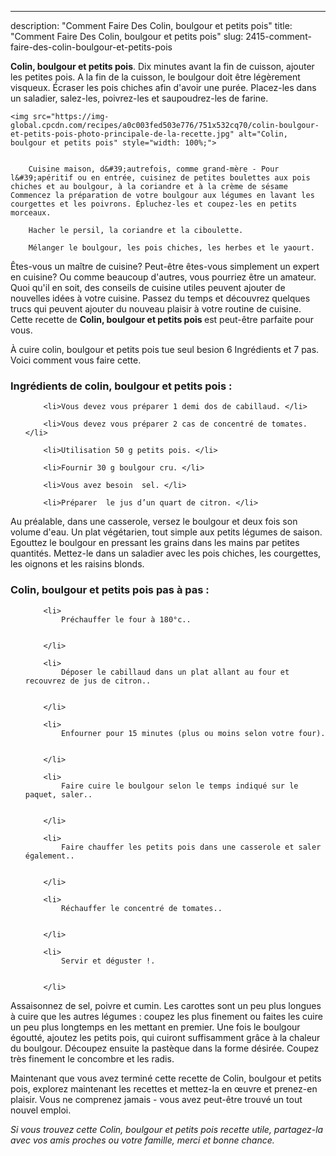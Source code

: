 ---
description: "Comment Faire Des Colin, boulgour et petits pois"
title: "Comment Faire Des Colin, boulgour et petits pois"
slug: 2415-comment-faire-des-colin-boulgour-et-petits-pois

<p>
	<strong>Colin, boulgour et petits pois</strong>. 
	Dix minutes avant la fin de cuisson, ajouter les petites pois. A la fin de la cuisson, le boulgour doit être légèrement visqueux. Écraser les pois chiches afin d&#39;avoir une purée. Placez-les dans un saladier, salez-les, poivrez-les et saupoudrez-les de farine.
</p>
<p>
	
	<img src="https://img-global.cpcdn.com/recipes/a0c003fed503e776/751x532cq70/colin-boulgour-et-petits-pois-photo-principale-de-la-recette.jpg" alt="Colin, boulgour et petits pois" style="width: 100%;">
	
	
		Cuisine maison, d&#39;autrefois, comme grand-mère - Pour l&#39;apéritif ou en entrée, cuisinez de petites boulettes aux pois chiches et au boulgour, à la coriandre et à la crème de sésame Commencez la préparation de votre boulgour aux légumes en lavant les courgettes et les poivrons. Épluchez-les et coupez-les en petits morceaux.
	
		Hacher le persil, la coriandre et la ciboulette.
	
		Mélanger le boulgour, les pois chiches, les herbes et le yaourt.
	
</p>

Êtes-vous un maître de cuisine? Peut-être êtes-vous simplement un expert en cuisine? Ou comme beaucoup d'autres, vous pourriez être un amateur. Quoi qu'il en soit, des conseils de cuisine utiles peuvent ajouter de nouvelles idées à votre cuisine. Passez du temps et découvrez quelques trucs qui peuvent ajouter du nouveau plaisir à votre routine de cuisine. Cette recette de <strong> Colin, boulgour et petits pois </strong> est peut-être parfaite pour vous.

<!--inarticleads1-->

À cuire colin, boulgour et petits pois tue seul besion 6 Ingrédients et 7 pas. Voici comment vous faire cette.

<h3>Ingrédients de colin, boulgour et petits pois :</h3>

<ol>
	
		<li>Vous devez vous préparer 1 demi dos de cabillaud. </li>
	
		<li>Vous devez vous préparer 2 cas de concentré de tomates. </li>
	
		<li>Utilisation 50 g petits pois. </li>
	
		<li>Fournir 30 g boulgour cru. </li>
	
		<li>Vous avez besoin  sel. </li>
	
		<li>Préparer  le jus d’un quart de citron. </li>
	
</ol>

Au préalable, dans une casserole, versez le boulgour et deux fois son volume d&#39;eau. Un plat végétarien, tout simple aux petits légumes de saison. Egouttez le boulgour en pressant les grains dans les mains par petites quantités. Mettez-le dans un saladier avec les pois chiches, les courgettes, les oignons et les raisins blonds. 

<!--inarticleads2-->

<h3>Colin, boulgour et petits pois pas à pas :</h3>

<ol>
	
		<li>
			Préchauffer le four à 180°c..
			
			
		</li>
	
		<li>
			Déposer le cabillaud dans un plat allant au four et recouvrez de jus de citron..
			
			
		</li>
	
		<li>
			Enfourner pour 15 minutes (plus ou moins selon votre four).
			
			
		</li>
	
		<li>
			Faire cuire le boulgour selon le temps indiqué sur le paquet, saler..
			
			
		</li>
	
		<li>
			Faire chauffer les petits pois dans une casserole et saler également..
			
			
		</li>
	
		<li>
			Réchauffer le concentré de tomates..
			
			
		</li>
	
		<li>
			Servir et déguster !.
			
			
		</li>
	
</ol>

Assaisonnez de sel, poivre et cumin. Les carottes sont un peu plus longues à cuire que les autres légumes : coupez les plus finement ou faites les cuire un peu plus longtemps en les mettant en premier. Une fois le boulgour égoutté, ajoutez les petits pois, qui cuiront suffisamment grâce à la chaleur du boulgour. Découpez ensuite la pastèque dans la forme désirée. Coupez très finement le concombre et les radis. 

<!--inarticleads1-->

<p>
Maintenant que vous avez terminé cette recette de Colin, boulgour et petits pois, explorez maintenant les recettes et mettez-la en œuvre et prenez-en plaisir. Vous ne comprenez jamais - vous avez peut-être trouvé un tout nouvel emploi.
</p>

<p>
<i>Si vous trouvez cette Colin, boulgour et petits pois recette utile, partagez-la avec vos amis proches ou votre famille, merci et bonne chance.</i>
</p>
